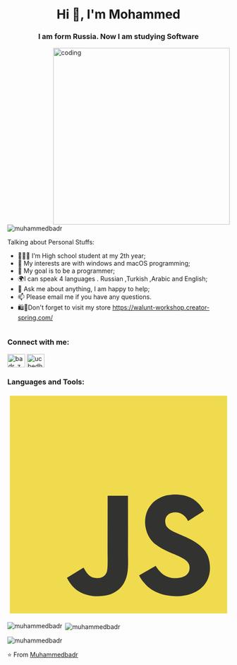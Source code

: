 <h1 align="center">Hi 👋, I'm Mohammed</h1>
<h3 align="center">I am form Russia. Now I am studying Software </h3>

<img align="right" width="400" src="https://media.tenor.com/2uyENRmiUt0AAAAC/coding.gif" alt="coding">


<p align="left"> <img src="https://komarev.com/ghpvc/?username=muhammedbadr&label=Profile%20views&color=0e75b6&style=flat" alt="muhammedbadr" /> </p>



Talking about Personal Stuffs:

- 👨🏽‍💻 I’m High school student at my 2th year; 
- 🤔 My interests are with windows and macOS programming;
- 💼 My goal is to be a programmer;
- 🌍I can speak 4 languages . Russian ,Turkish ,Arabic and English;
- 💬 Ask me about anything, I am happy to help;
- 📫 Please email me if you have any questions.
- 🛍️👕Don't forget to visit my store https://walunt-workshop.creator-spring.com/

<p align="left"> <a href="https://twitter.com/" target="blank"><img src="https://img.shields.io/twitter/follow/?logo=twitter&style=for-the-badge" alt="" /></a> </p>

<h3 align="left">Connect with me:</h3>
<p align="left">
<a href="https://instagram.com/badr_zoldik1" target="blank"><img align="center" src="https://raw.githubusercontent.com/rahuldkjain/github-profile-readme-generator/master/src/images/icons/Social/instagram.svg" alt="badr_zoldik1" height="30" width="40" /></a>
<a href="https://www.youtube.com/c/ucbedhbqi_lpt3hf6_mszwug" target="blank"><img align="center" src="https://raw.githubusercontent.com/rahuldkjain/github-profile-readme-generator/master/src/images/icons/Social/youtube.svg" alt="ucbedhbqi_lpt3hf6_mszwug" height="30" width="40" /></a>
</p>

<h3 align="left">Languages and Tools:</h3>
<p align="left"> 
<svg viewBox="0 0 128 128">
<path fill="#F0DB4F" d="M1.408 1.408h125.184v125.185H1.408z"></path><path fill="#323330" d="M116.347 96.736c-.917-5.711-4.641-10.508-15.672-14.981-3.832-1.761-8.104-3.022-9.377-5.926-.452-1.69-.512-2.642-.226-3.665.821-3.32 4.784-4.355 7.925-3.403 2.023.678 3.938 2.237 5.093 4.724 5.402-3.498 5.391-3.475 9.163-5.879-1.381-2.141-2.118-3.129-3.022-4.045-3.249-3.629-7.676-5.498-14.756-5.355l-3.688.477c-3.534.893-6.902 2.748-8.877 5.235-5.926 6.724-4.236 18.492 2.975 23.335 7.104 5.332 17.54 6.545 18.873 11.531 1.297 6.104-4.486 8.08-10.234 7.378-4.236-.881-6.592-3.034-9.139-6.949-4.688 2.713-4.688 2.713-9.508 5.485 1.143 2.499 2.344 3.63 4.26 5.795 9.068 9.198 31.76 8.746 35.83-5.176.165-.478 1.261-3.666.38-8.581zM69.462 58.943H57.753l-.048 30.272c0 6.438.333 12.34-.714 14.149-1.713 3.558-6.152 3.117-8.175 2.427-2.059-1.012-3.106-2.451-4.319-4.485-.333-.584-.583-1.036-.667-1.071l-9.52 5.83c1.583 3.249 3.915 6.069 6.902 7.901 4.462 2.678 10.459 3.499 16.731 2.059 4.082-1.189 7.604-3.652 9.448-7.401 2.666-4.915 2.094-10.864 2.07-17.444.06-10.735.001-21.468.001-32.237z"></path>
</svg>
 </p>

<p><img align="left" src="https://github-readme-stats.vercel.app/api/top-langs?username=muhammedbadr&show_icons=true&locale=en&layout=compact" alt="muhammedbadr" /></p>

<p>&nbsp;<img align="center" src="https://github-readme-stats.vercel.app/api?username=muhammedbadr&show_icons=true&locale=en" alt="muhammedbadr" /></p>

<p><img align="center" src="https://github-readme-streak-stats.herokuapp.com/?user=muhammedbadr&" alt="muhammedbadr" /></p>

⭐️ From [Muhammedbadr](https://github.com/Muhammedbadr)
